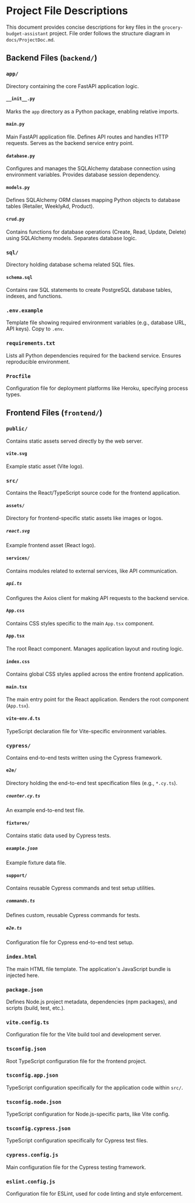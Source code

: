 # Project File Descriptions

This document provides concise descriptions for key files in the `grocery-budget-assistant` project.
File order follows the structure diagram in `docs/ProjectDoc.md`.

## Backend Files (`backend/`)

### `app/`

Directory containing the core FastAPI application logic.

#### `__init__.py`

Marks the `app` directory as a Python package, enabling relative imports.

#### `main.py`

Main FastAPI application file. Defines API routes and handles HTTP requests. Serves as the backend service entry point.

#### `database.py`

Configures and manages the SQLAlchemy database connection using environment variables. Provides database session dependency.

#### `models.py`

Defines SQLAlchemy ORM classes mapping Python objects to database tables (Retailer, WeeklyAd, Product).

#### `crud.py`

Contains functions for database operations (Create, Read, Update, Delete) using SQLAlchemy models. Separates database logic.

### `sql/`

Directory holding database schema related SQL files.

#### `schema.sql`

Contains raw SQL statements to create PostgreSQL database tables, indexes, and functions.

### `.env.example`

Template file showing required environment variables (e.g., database URL, API keys). Copy to `.env`.

### `requirements.txt`

Lists all Python dependencies required for the backend service. Ensures reproducible environment.

### `Procfile`

Configuration file for deployment platforms like Heroku, specifying process types.

## Frontend Files (`frontend/`)

### `public/`

Contains static assets served directly by the web server.

#### `vite.svg`

Example static asset (Vite logo).

### `src/`

Contains the React/TypeScript source code for the frontend application.

#### `assets/`

Directory for frontend-specific static assets like images or logos.

##### `react.svg`

Example frontend asset (React logo).

#### `services/`

Contains modules related to external services, like API communication.

##### `api.ts`

Configures the Axios client for making API requests to the backend service.

#### `App.css`

Contains CSS styles specific to the main `App.tsx` component.

#### `App.tsx`

The root React component. Manages application layout and routing logic.

#### `index.css`

Contains global CSS styles applied across the entire frontend application.

#### `main.tsx`

The main entry point for the React application. Renders the root component (`App.tsx`).

#### `vite-env.d.ts`

TypeScript declaration file for Vite-specific environment variables.

### `cypress/`

Contains end-to-end tests written using the Cypress framework.

#### `e2e/`

Directory holding the end-to-end test specification files (e.g., `*.cy.ts`).

##### `counter.cy.ts`

An example end-to-end test file.

#### `fixtures/`

Contains static data used by Cypress tests.

##### `example.json`

Example fixture data file.

#### `support/`

Contains reusable Cypress commands and test setup utilities.

##### `commands.ts`

Defines custom, reusable Cypress commands for tests.

##### `e2e.ts`

Configuration file for Cypress end-to-end test setup.

### `index.html`

The main HTML file template. The application's JavaScript bundle is injected here.

### `package.json`

Defines Node.js project metadata, dependencies (npm packages), and scripts (build, test, etc.).

### `vite.config.ts`

Configuration file for the Vite build tool and development server.

### `tsconfig.json`

Root TypeScript configuration file for the frontend project.

### `tsconfig.app.json`

TypeScript configuration specifically for the application code within `src/`.

### `tsconfig.node.json`

TypeScript configuration for Node.js-specific parts, like Vite config.

### `tsconfig.cypress.json`

TypeScript configuration specifically for Cypress test files.

### `cypress.config.js`

Main configuration file for the Cypress testing framework.

### `eslint.config.js`

Configuration file for ESLint, used for code linting and style enforcement.

